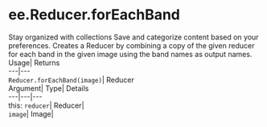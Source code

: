  
#  ee.Reducer.forEachBand 
Stay organized with collections  Save and categorize content based on your preferences. 
Creates a Reducer by combining a copy of the given reducer for each band in the given image using the band names as output names. Usage| Returns  
---|---  
`Reducer.forEachBand(image)`| Reducer  
Argument| Type| Details  
---|---|---  
this: `reducer`| Reducer|   
`image`| Image|   
